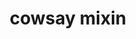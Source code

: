 ---
title: "cowsay mixin"
vanity: "https://github.com/carolynvs/porter-cowsay"
url: "/mixin/cowsay/"
---
